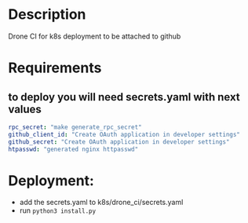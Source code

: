 # Description
Drone CI for k8s deployment to be attached to github

# Requirements
## to deploy you will need secrets.yaml with next values
```yml
rpc_secret: "make generate_rpc_secret"
github_client_id: "Create OAuth application in developer settings"
github_secret: "Create OAuth application in developer settings"
htpasswd: "generated nginx httpasswd"
```

# Deployment:
* add the secrets.yaml to k8s/drone_ci/secrets.yaml
* run `python3 install.py`